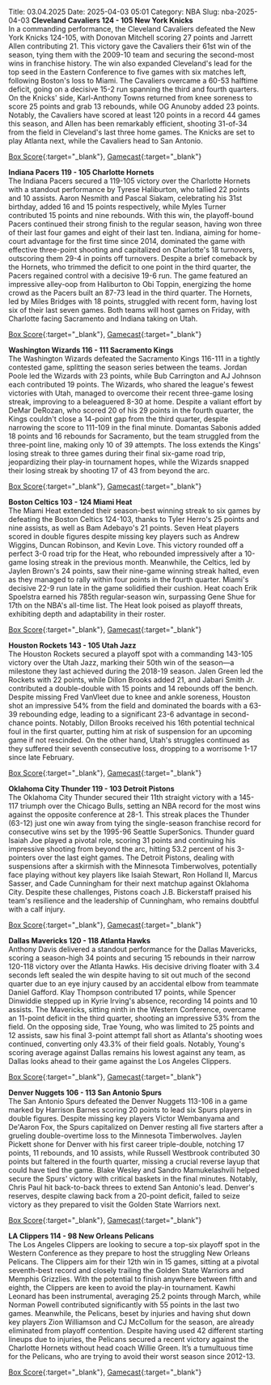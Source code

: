 Title: 03.04.2025
Date: 2025-04-03 05:01
Category: NBA 
Slug: nba-2025-04-03 
**Cleveland Cavaliers 124 - 105 New York Knicks**  
In a commanding performance, the Cleveland Cavaliers defeated the New York Knicks 124-105, with Donovan Mitchell scoring 27 points and Jarrett Allen contributing 21. This victory gave the Cavaliers their 61st win of the season, tying them with the 2009-10 team and securing the second-most wins in franchise history. The win also expanded Cleveland's lead for the top seed in the Eastern Conference to five games with six matches left, following Boston's loss to Miami. The Cavaliers overcame a 60-53 halftime deficit, going on a decisive 15-2 run spanning the third and fourth quarters. On the Knicks' side, Karl-Anthony Towns returned from knee soreness to score 25 points and grab 13 rebounds, while OG Anunoby added 23 points. Notably, the Cavaliers have scored at least 120 points in a record 44 games this season, and Allen has been remarkably efficient, shooting 31-of-34 from the field in Cleveland's last three home games. The Knicks are set to play Atlanta next, while the Cavaliers head to San Antonio. 

[Box Score](/game/nyk-vs-cle-0022401103/box-score){:target="_blank"}, [Gamecast](/game/nyk-vs-cle-0022401103){:target="_blank"}<br>

**Indiana Pacers 119 - 105 Charlotte Hornets**  
The Indiana Pacers secured a 119-105 victory over the Charlotte Hornets with a standout performance by Tyrese Haliburton, who tallied 22 points and 10 assists. Aaron Nesmith and Pascal Siakam, celebrating his 31st birthday, added 16 and 15 points respectively, while Myles Turner contributed 15 points and nine rebounds. With this win, the playoff-bound Pacers continued their strong finish to the regular season, having won three of their last four games and eight of their last ten. Indiana, aiming for home-court advantage for the first time since 2014, dominated the game with effective three-point shooting and capitalized on Charlotte's 18 turnovers, outscoring them 29-4 in points off turnovers. Despite a brief comeback by the Hornets, who trimmed the deficit to one point in the third quarter, the Pacers regained control with a decisive 19-6 run. The game featured an impressive alley-oop from Haliburton to Obi Toppin, energizing the home crowd as the Pacers built an 87-73 lead in the third quarter. The Hornets, led by Miles Bridges with 18 points, struggled with recent form, having lost six of their last seven games. Both teams will host games on Friday, with Charlotte facing Sacramento and Indiana taking on Utah. 

[Box Score](/game/cha-vs-ind-0022401104/box-score){:target="_blank"}, [Gamecast](/game/cha-vs-ind-0022401104){:target="_blank"}<br>

**Washington Wizards 116 - 111 Sacramento Kings**  
The Washington Wizards defeated the Sacramento Kings 116-111 in a tightly contested game, splitting the season series between the teams. Jordan Poole led the Wizards with 23 points, while Bub Carrington and AJ Johnson each contributed 19 points. The Wizards, who shared the league's fewest victories with Utah, managed to overcome their recent three-game losing streak, improving to a beleaguered 8-30 at home. Despite a valiant effort by DeMar DeRozan, who scored 20 of his 29 points in the fourth quarter, the Kings couldn't close a 14-point gap from the third quarter, despite narrowing the score to 111-109 in the final minute. Domantas Sabonis added 18 points and 16 rebounds for Sacramento, but the team struggled from the three-point line, making only 10 of 39 attempts. The loss extends the Kings' losing streak to three games during their final six-game road trip, jeopardizing their play-in tournament hopes, while the Wizards snapped their losing streak by shooting 17 of 43 from beyond the arc. 

[Box Score](/game/sac-vs-was-0022401105/box-score){:target="_blank"}, [Gamecast](/game/sac-vs-was-0022401105){:target="_blank"}<br>

**Boston Celtics 103 - 124 Miami Heat**  
The Miami Heat extended their season-best winning streak to six games by defeating the Boston Celtics 124-103, thanks to Tyler Herro's 25 points and nine assists, as well as Bam Adebayo's 21 points. Seven Heat players scored in double figures despite missing key players such as Andrew Wiggins, Duncan Robinson, and Kevin Love. This victory rounded off a perfect 3-0 road trip for the Heat, who rebounded impressively after a 10-game losing streak in the previous month. Meanwhile, the Celtics, led by Jaylen Brown's 24 points, saw their nine-game winning streak halted, even as they managed to rally within four points in the fourth quarter. Miami's decisive 22-9 run late in the game solidified their cushion. Heat coach Erik Spoelstra earned his 785th regular-season win, surpassing Gene Shue for 17th on the NBA's all-time list. The Heat look poised as playoff threats, exhibiting depth and adaptability in their roster. 

[Box Score](/game/mia-vs-bos-0022401106/box-score){:target="_blank"}, [Gamecast](/game/mia-vs-bos-0022401106){:target="_blank"}<br>

**Houston Rockets 143 - 105 Utah Jazz**  
The Houston Rockets secured a playoff spot with a commanding 143-105 victory over the Utah Jazz, marking their 50th win of the season—a milestone they last achieved during the 2018-19 season. Jalen Green led the Rockets with 22 points, while Dillon Brooks added 21, and Jabari Smith Jr. contributed a double-double with 15 points and 14 rebounds off the bench. Despite missing Fred VanVleet due to knee and ankle soreness, Houston shot an impressive 54% from the field and dominated the boards with a 63-39 rebounding edge, leading to a significant 23-6 advantage in second-chance points. Notably, Dillon Brooks received his 16th potential technical foul in the first quarter, putting him at risk of suspension for an upcoming game if not rescinded. On the other hand, Utah's struggles continued as they suffered their seventh consecutive loss, dropping to a worrisome 1-17 since late February. 

[Box Score](/game/uta-vs-hou-0022401107/box-score){:target="_blank"}, [Gamecast](/game/uta-vs-hou-0022401107){:target="_blank"}<br>

**Oklahoma City Thunder 119 - 103 Detroit Pistons**  
The Oklahoma City Thunder secured their 11th straight victory with a 145-117 triumph over the Chicago Bulls, setting an NBA record for the most wins against the opposite conference at 28-1. This streak places the Thunder (63-12) just one win away from tying the single-season franchise record for consecutive wins set by the 1995-96 Seattle SuperSonics. Thunder guard Isaiah Joe played a pivotal role, scoring 31 points and continuing his impressive shooting from beyond the arc, hitting 53.2 percent of his 3-pointers over the last eight games. The Detroit Pistons, dealing with suspensions after a skirmish with the Minnesota Timberwolves, potentially face playing without key players like Isaiah Stewart, Ron Holland II, Marcus Sasser, and Cade Cunningham for their next matchup against Oklahoma City. Despite these challenges, Pistons coach J.B. Bickerstaff praised his team's resilience and the leadership of Cunningham, who remains doubtful with a calf injury. 

[Box Score](/game/det-vs-okc-0022401108/box-score){:target="_blank"}, [Gamecast](/game/det-vs-okc-0022401108){:target="_blank"}<br>

**Dallas Mavericks 120 - 118 Atlanta Hawks**  
Anthony Davis delivered a standout performance for the Dallas Mavericks, scoring a season-high 34 points and securing 15 rebounds in their narrow 120-118 victory over the Atlanta Hawks. His decisive driving floater with 3.4 seconds left sealed the win despite having to sit out much of the second quarter due to an eye injury caused by an accidental elbow from teammate Daniel Gafford. Klay Thompson contributed 17 points, while Spencer Dinwiddie stepped up in Kyrie Irving's absence, recording 14 points and 10 assists. The Mavericks, sitting ninth in the Western Conference, overcame an 11-point deficit in the third quarter, shooting an impressive 53% from the field. On the opposing side, Trae Young, who was limited to 25 points and 12 assists, saw his final 3-point attempt fall short as Atlanta's shooting woes continued, converting only 43.3% of their field goals. Notably, Young's scoring average against Dallas remains his lowest against any team, as Dallas looks ahead to their game against the Los Angeles Clippers. 

[Box Score](/game/atl-vs-dal-0022401109/box-score){:target="_blank"}, [Gamecast](/game/atl-vs-dal-0022401109){:target="_blank"}<br>

**Denver Nuggets 106 - 113 San Antonio Spurs**  
The San Antonio Spurs defeated the Denver Nuggets 113-106 in a game marked by Harrison Barnes scoring 20 points to lead six Spurs players in double figures. Despite missing key players Victor Wembanyama and De'Aaron Fox, the Spurs capitalized on Denver resting all five starters after a grueling double-overtime loss to the Minnesota Timberwolves. Jaylen Pickett shone for Denver with his first career triple-double, notching 17 points, 11 rebounds, and 10 assists, while Russell Westbrook contributed 30 points but faltered in the fourth quarter, missing a crucial reverse layup that could have tied the game. Blake Wesley and Sandro Mamukelashvili helped secure the Spurs' victory with critical baskets in the final minutes. Notably, Chris Paul hit back-to-back threes to extend San Antonio's lead. Denver's reserves, despite clawing back from a 20-point deficit, failed to seize victory as they prepared to visit the Golden State Warriors next. 

[Box Score](/game/sas-vs-den-0022401110/box-score){:target="_blank"}, [Gamecast](/game/sas-vs-den-0022401110){:target="_blank"}<br>

**LA Clippers 114 - 98 New Orleans Pelicans**  
The Los Angeles Clippers are looking to secure a top-six playoff spot in the Western Conference as they prepare to host the struggling New Orleans Pelicans. The Clippers aim for their 12th win in 15 games, sitting at a pivotal seventh-best record and closely trailing the Golden State Warriors and Memphis Grizzlies. With the potential to finish anywhere between fifth and eighth, the Clippers are keen to avoid the play-in tournament. Kawhi Leonard has been instrumental, averaging 25.2 points through March, while Norman Powell contributed significantly with 55 points in the last two games. Meanwhile, the Pelicans, beset by injuries and having shut down key players Zion Williamson and CJ McCollum for the season, are already eliminated from playoff contention. Despite having used 42 different starting lineups due to injuries, the Pelicans secured a recent victory against the Charlotte Hornets without head coach Willie Green. It’s a tumultuous time for the Pelicans, who are trying to avoid their worst season since 2012-13. 

[Box Score](/game/nop-vs-lac-0022401111/box-score){:target="_blank"}, [Gamecast](/game/nop-vs-lac-0022401111){:target="_blank"}<br>

